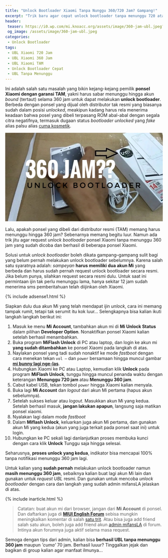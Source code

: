 ```yaml
---
title: "Unlock Bootloader Xiaomi Tanpa Nunggu 360/720 Jam? Gampang!"
excerpt: "Trik baru agar cepat unlock bootloader tanpa menunggu 720 atau 360 jam bound untuk Xiaomi garansi TAM. Langkahnya lengkap luur.."
header:
 teaser: https://i0.wp.com/mi.knoacc.org/assets/image/360-jam-ubl.jpeg?resize=360,200
 og_image: /assets/image/360-jam-ubl.jpeg
categories:
 - Unlock Bootloader
tags:
 - UBL Xiaomi 720 Jam
 - UBL Xiaomi 360 Jam
 - UBL Xiaomi TAM
 - Unlock Bootloader Cepat
 - UBL Tanpa Menunggu
---
```


Ini adalah salah satu masalah yang bikin kejang-kejang pemilik **ponsel Xiaomi dengan garansi TAM**, yakni harus sabar menunggu hingga akun _bound_ (tertaut) selama 360 jam untuk dapat melakukan **unlock bootloader**. Berbeda dengan ponsel yang dijual oleh distributor tak resmi yang biasanya sudah dalam posisi _unlocked_, meakipun kadang harus rela menerima keadaan bahwa posel yang dibeli terpasang ROM abal-abal dengan segala citra negatifnya, termasuk dugaan status _bootloader unlocked_ yang _fake_ alias palsu alias [cuma kosmetik](https://mi.knoacc.org/ciri-baru-rom-abal-abal-xiaomi). 

![UBL TAM 360 jam](/assets/image/360-jam-ubl.jpeg)

Lalu, apakah ponsel yang dibeli dari distributor resmi (TAM) memang harus menunggu hingga 360 jam? Sebenarnya memang begitu luur. Namun ada trik jitu agar request _unlock bootloader_ ponsel Xiaomi tanpa menunggu 360 jam yang sudah dicoba dan berhasil di beberapa ponsel Xiaomi.

Solusi untuk _unlock bootloader_ boleh dikata gampang–gampang sulit bagi yang belum pernah melakukan unlock bootloader sebelumnya. Karena salah satu syaratnya adalah: _sampeyan_ **harus memiliki dua akun Mi** yang berbeda dan harus sudah pernah request unlock bootloader secara resmi. Jika belum punya, silahkan request secara resmi dulu. Untuk saat ini permintaan ijin tak perlu menunggu lama, hanya sekitar 12 jam sudah menerima sms pemberitahuan telah diijinkan oleh Xiaomi.

{% include adsense1.html %}

Siapkan dulu dua akun Mi yang telah mendapat ijin _unlock_, cara ini memang tampak rumit, tetapi tak serumit itu kok luur... Selengkapnya bisa kalian ikuti langkah langkah berikut ini:

1. Masuk ke menu **Mi Account**, tambahkan akun mi di **Mi Unlock Status** dalam pilihan **Developer Option**. Nonaktifkan ponsel Xiaomi kalian setelah berhasil menambahkan.
2. Buka program **MiFlash Unlock** di PC atau laptop, dan login ke akun mi **yang sudah ditambahkan** ke ponsel Xiaomi pada langkah di atas.
3. Naylakan ponsel yang tadi sudah nonaktif ke mode _fastboot_ dengan cara menekan tekan `vol –` dan `power` bersamaan hingga muncul gambar **[mi bunny lagi nge-las](/https://3.bp.blogspot.com/-XBj54LA92Sg/Wa2JYedr6xI/AAAAAAAAGG8/rfmflPxXXfkD2Jbfpu_Iwh0LY803xCrPQCLcBGAs/s1600/xiaomi-mi5c-fastboot-mode.jpg)**.
4. Hubungkan Xiaomi ke PC atau Laptop, kemudian klik **Unlock** pada program **MiFlash Unlock**, tunggu hingga muncul penanda waktu dengan keterangan **Menunggu 720 jam** atau **Menunggu 360 jam**.
5. Cabut kabel USB, tekan tombol `power` hingga Xiaomi kalian menyala.
6. Buka lagi **Mi Account** dan _logout_ dari akun Mi pertama (hapus akun sebelumnya).
7. Setelah sukses keluar atau _logout_. Masukkan akun Mi yang kedua. Setelah berhasil masuk, **jangan lakukan apapun**, langsung saja matikan ponsel xiaomi.
8. Nyalakan lagi dalam mode _fastboot_
9. Dalam **Miflash Unlock**, keluarkan juga akun Mi pertama, dan gunakan akun Mi yang kedua (akun yang juga terkait pada ponsel saat ini) untuk login.
10. Hubungkan ke PC sekali lagi danlanjutkan proses membuka kunci dengan cara klik **Unlock** Tunggu saja hingga selesai.

Seharusnya, **proses unlock yang kedua**, indikator bisa mencapai 100% tanpa notifikasi menunggu 360 jam lagi.

Untuk kalian yang **sudah pernah** melakukan unlock bootloader namun **masih menunggu 360 jam**, sebaiknya kalian buat lagi akun Mi lain dan gunakan untuk _request UBL_ resmi. Dan gunakan untuk mencoba _unlock bootloader_  dengan cara dan langkah yang sudah admin mifansLA jelaskan di atas.

{% include inarticle.html %}

> Catatan: buat akun mi dari browser, jangan dari **Mi Account** di ponsel. Dan daftarkan juga di [**MIUI English Forum**](http://en.miui.com/register) sebisa mungkin meningkalkan komentar di salah [satu trit](http://en.miui.com/thread-435893-1-1.html). Atau bisa juga add friend salah satu akun, boleh juga add friend akun [admin mifansLA](http://en.miui.com/index.php?238545849) di forum. Intinya akun forumnya juga aktif selama masa request.

Semoga dengan tips dari admin, kalian bisa **berhasil UBL tanpa menunggu 360 jam** maupun _'cuma'_ 70 jam. Berhasil luuur? Tinggalkan jejak dan bagikan di group kalian agar manfaat ilmunya...
